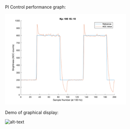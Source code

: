 
PI Control performance graph:

<img src="24_8_1 .png" width="400"/>


Demo of graphical display:

![alt-text](https://github.com/ianpkennedy/EmbeddedProgramming/blob/main/LED%20Feedback%20Control/Example.gif)
